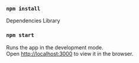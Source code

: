 ### `npm install`

Dependencies Library<br>


### `npm start`

Runs the app in the development mode.<br>
Open [http://localhost:3000](http://localhost:3000) to view it in the browser.

 
